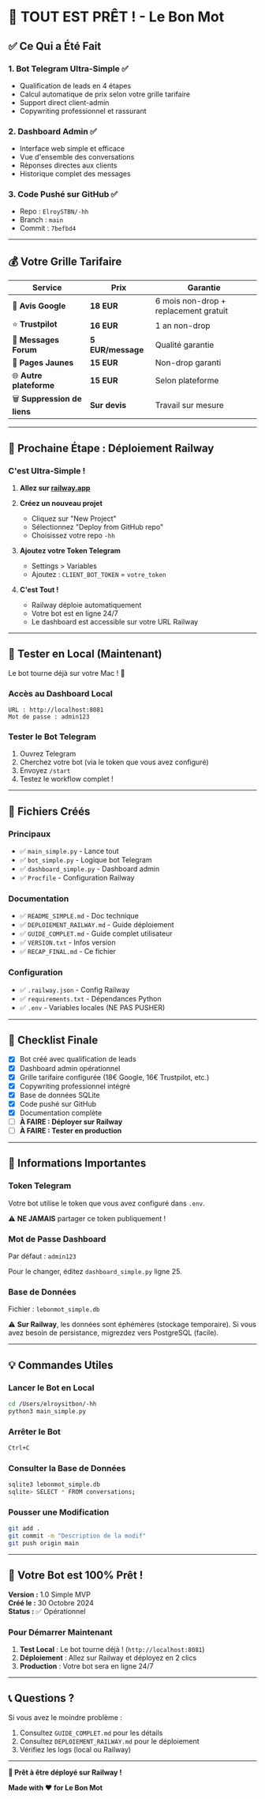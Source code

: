 # 🎉 TOUT EST PRÊT ! - Le Bon Mot

## ✅ Ce Qui a Été Fait

### 1. Bot Telegram Ultra-Simple ✅
- Qualification de leads en 4 étapes
- Calcul automatique de prix selon votre grille tarifaire
- Support direct client-admin
- Copywriting professionnel et rassurant

### 2. Dashboard Admin ✅
- Interface web simple et efficace
- Vue d'ensemble des conversations
- Réponses directes aux clients
- Historique complet des messages

### 3. Code Pushé sur GitHub ✅
- Repo : `ElroySTBN/-hh`
- Branch : `main`
- Commit : `7befbd4`

---

## 💰 Votre Grille Tarifaire

| Service | Prix | Garantie |
|---------|------|----------|
| 🌟 **Avis Google** | **18 EUR** | 6 mois non-drop + replacement gratuit |
| ⭐ **Trustpilot** | **16 EUR** | 1 an non-drop |
| 💬 **Messages Forum** | **5 EUR/message** | Qualité garantie |
| 📒 **Pages Jaunes** | **15 EUR** | Non-drop garanti |
| 🌐 **Autre plateforme** | **15 EUR** | Selon plateforme |
| 🗑️ **Suppression de liens** | **Sur devis** | Travail sur mesure |

---

## 🚀 Prochaine Étape : Déploiement Railway

### C'est Ultra-Simple !

1. **Allez sur [railway.app](https://railway.app)**

2. **Créez un nouveau projet**
   - Cliquez sur "New Project"
   - Sélectionnez "Deploy from GitHub repo"
   - Choisissez votre repo `-hh`

3. **Ajoutez votre Token Telegram**
   - Settings > Variables
   - Ajoutez : `CLIENT_BOT_TOKEN` = `votre_token`

4. **C'est Tout !**
   - Railway déploie automatiquement
   - Votre bot est en ligne 24/7
   - Le dashboard est accessible sur votre URL Railway

---

## 🧪 Tester en Local (Maintenant)

Le bot tourne déjà sur votre Mac ! 🎉

### Accès au Dashboard Local
```
URL : http://localhost:8081
Mot de passe : admin123
```

### Tester le Bot Telegram
1. Ouvrez Telegram
2. Cherchez votre bot (via le token que vous avez configuré)
3. Envoyez `/start`
4. Testez le workflow complet !

---

## 📂 Fichiers Créés

### Principaux
- ✅ `main_simple.py` - Lance tout
- ✅ `bot_simple.py` - Logique bot Telegram
- ✅ `dashboard_simple.py` - Dashboard admin
- ✅ `Procfile` - Configuration Railway

### Documentation
- ✅ `README_SIMPLE.md` - Doc technique
- ✅ `DEPLOIEMENT_RAILWAY.md` - Guide déploiement
- ✅ `GUIDE_COMPLET.md` - Guide complet utilisateur
- ✅ `VERSION.txt` - Infos version
- ✅ `RECAP_FINAL.md` - Ce fichier

### Configuration
- ✅ `.railway.json` - Config Railway
- ✅ `requirements.txt` - Dépendances Python
- ✅ `.env` - Variables locales (NE PAS PUSHER)

---

## 🎯 Checklist Finale

- [x] Bot créé avec qualification de leads
- [x] Dashboard admin opérationnel
- [x] Grille tarifaire configurée (18€ Google, 16€ Trustpilot, etc.)
- [x] Copywriting professionnel intégré
- [x] Base de données SQLite
- [x] Code pushé sur GitHub
- [x] Documentation complète
- [ ] **À FAIRE : Déployer sur Railway**
- [ ] **À FAIRE : Tester en production**

---

## 🔑 Informations Importantes

### Token Telegram
Votre bot utilise le token que vous avez configuré dans `.env`.

⚠️ **NE JAMAIS** partager ce token publiquement !

### Mot de Passe Dashboard
Par défaut : `admin123`

Pour le changer, éditez `dashboard_simple.py` ligne 25.

### Base de Données
Fichier : `lebonmot_simple.db`

⚠️ **Sur Railway**, les données sont éphémères (stockage temporaire).
Si vous avez besoin de persistance, migrezdez vers PostgreSQL (facile).

---

## 💡 Commandes Utiles

### Lancer le Bot en Local
```bash
cd /Users/elroysitbon/-hh
python3 main_simple.py
```

### Arrêter le Bot
```bash
Ctrl+C
```

### Consulter la Base de Données
```bash
sqlite3 lebonmot_simple.db
sqlite> SELECT * FROM conversations;
```

### Pousser une Modification
```bash
git add .
git commit -m "Description de la modif"
git push origin main
```

---

## 🎊 Votre Bot est 100% Prêt !

**Version :** 1.0 Simple MVP  
**Créé le :** 30 Octobre 2024  
**Status :** ✅ Opérationnel

### Pour Démarrer Maintenant

1. **Test Local** : Le bot tourne déjà ! (`http://localhost:8081`)
2. **Déploiement** : Allez sur Railway et déployez en 2 clics
3. **Production** : Votre bot sera en ligne 24/7

---

## 📞 Questions ?

Si vous avez le moindre problème :

1. Consultez `GUIDE_COMPLET.md` pour les détails
2. Consultez `DEPLOIEMENT_RAILWAY.md` pour le déploiement
3. Vérifiez les logs (local ou Railway)

---

**🚀 Prêt à être déployé sur Railway !**

**Made with ❤️ for Le Bon Mot**

